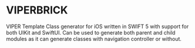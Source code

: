 # VIPERBRICK
VIPER Template Class generator for iOS written in SWIFT 5 with support for both UIKit and SwiftUI. Can be used to generate both parent and child modules as it can generate classes with navigation controller or without.
